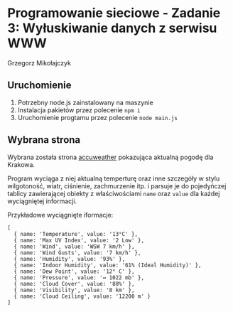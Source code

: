 # Programowanie sieciowe - Zadanie 3: Wyłuskiwanie danych z serwisu WWW

Grzegorz Mikołajczyk

## Uruchomienie

1. Potrzebny node.js zainstalowany na maszynie
2. Instalacja pakietów przez polecenie `npm i`
3. Uruchomienie progtamu przez polecenie `node main.js`

## Wybrana strona

Wybrana została strona [accuweather](https://www.accuweather.com/en/pl/krakow/274455/current-weather/274455) pokazująca aktualną pogodę dla Krakowa. <br/>

Program wyciąga z niej aktualną temperturę oraz inne szczegóły w stylu wilgotoność, wiatr, ciśnienie, zachmurzenie itp. i parsuje je do pojedyńczej tablicy zawierającej obiekty z właściwościami `name` oraz `value` dla każdej wyciągniętej informacji.

Przykładowe wyciągnięte iformacje:

```
[
  { name: 'Temperature', value: '13°C' },
  { name: 'Max UV Index', value: '2 Low' },
  { name: 'Wind', value: 'WSW 7 km/h' },
  { name: 'Wind Gusts', value: '7 km/h' },
  { name: 'Humidity', value: '93%' },
  { name: 'Indoor Humidity', value: '61% (Ideal Humidity)' },
  { name: 'Dew Point', value: '12° C' },
  { name: 'Pressure', value: '↔ 1022 mb' },
  { name: 'Cloud Cover', value: '88%' },
  { name: 'Visibility', value: '8 km' },
  { name: 'Cloud Ceiling', value: '12200 m' }
]
```
